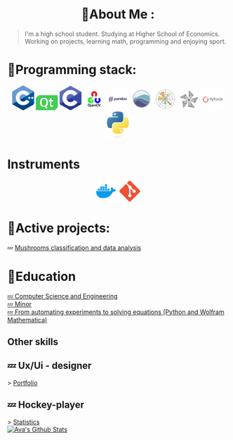 <div align="center">

  <h1>🚾About Me :</h1>

</div>

>I'm a high school student.
Studying at Higher School of Economics. Working on projects, learning math, programming and enjoying sport.


<div >

  <h1>🚾Programming stack:</h1>

</div>

<div align="center" div id="badges">
  <img src="https://github.com/Sosylka19/Sosylka19/blob/main/ISO_C%2B%2B_Logo.svg.png" width="50"/>
  <img src="https://github.com/Sosylka19/Sosylka19/blob/main/qt.png" width="50"/>
  <img src="https://github.com/Sosylka19/Sosylka19/blob/main/c.png" width="50"/>
  <img src="https://github.com/Sosylka19/Sosylka19/blob/main/opencv.png" width="50"/>
  <img src="https://github.com/Sosylka19/Sosylka19/blob/main/pandas.png" width="50"/>
  <img src="https://github.com/Sosylka19/Sosylka19/blob/main/seaborn.png" width="50"/>
  <img src="https://github.com/Sosylka19/Sosylka19/blob/main/matplotlib.png" width="50"/>
  <img src="https://github.com/Sosylka19/Sosylka19/blob/main/Frame 42.png" width="50"/>
  <img src="https://github.com/Sosylka19/Sosylka19/blob/main/Frame 41.png" width="50"/>
  <img src="https://github.com/Sosylka19/Sosylka19/blob/main/python-logo-only.png" width="50"/>
</div>


<div >

  <h1> Instruments </h1>

</div>

<div align="center" div id="badges">
  <img src="https://github.com/Sosylka19/Sosylka19/blob/main/97_Docker_logo_logos-512.webp" width="50"/>
  <img src="https://github.com/Sosylka19/Sosylka19/blob/main/Git_icon.svg.png" width="50"/>
</div>

<div >

  <h1> 🚾Active projects: </h1>

</div>

<div >
  💤 <a href="https://github.com/Spaceboy450/data_analysis_hse">Mushrooms classification and data analysis</a>
</div>


<div >

  <h1> 🚾Education </h1>

</div>

<div >
   <a href="https://www.hse.ru/ba/isct/"> 💤 Computer Science and Engineering</a>
</div>

<div >
   <a href="https://electives.hse.ru/applied_stat/"> 💤 Minor</a>
</div>

<div >
   <a href="https://www.hse.ru/edu/courses/925097327"> 💤 From automating experiments to solving equations (Python and Wolfram Mathematica)</a>
</div>

<div >

  <h2> Other skills </h2>

</div>

<div >

  <h2> 💤 Ux/Ui - designer </h2>

</div>

<div >
  &gt; <a href="https://dprofile.ru/sosylka">Portfolio</a>
</div>


<div >

  <h2> 💤 Hockey-player </h2>

</div>

<div >
  &gt; <a href="https://r-hockey.ru/people/player/583-001-0103927-5">Statistics</a>
</div>


<div >
  <a href="https://github.com/anuraghazra/github-readme-stats">
    <img src="https://github-readme-stats.vercel.app/api?username=Sosylka19" alt="Ava's Github Stats" />
  </a>
</div>



